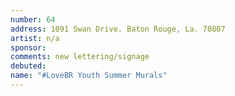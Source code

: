 ```yaml
---
number: 64
address: 1091 Swan Drive. Baton Rouge, La. 70807
artist: n/a
sponsor:
comments: new lettering/signage
debuted:
name: "#LoveBR Youth Summer Murals"
---
```

